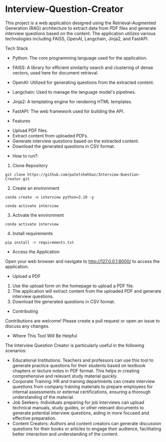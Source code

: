 # Interview-Question-Creator

This project is a web application designed using the Retrieval-Augmented Generation (RAG) architecture to extract data from PDF files and generate interview questions based on the content. The application utilizes various technologies including FAISS, OpenAI, Langchain, Jinja2, and FastAPI.

Tech Stack

- Python: The core programming language used for the application.
- FAISS: A library for efficient similarity search and clustering of dense vectors, used here for document retrieval.
- OpenAI: Utilized for generating questions from the extracted content.
- Langchain: Used to manage the language model's pipelines.
- Jinja2: A templating engine for rendering HTML templates.
- FastAPI: The web framework used for building the API.

- Features

* Upload PDF files.
* Extract content from uploaded PDFs.
* Generate interview questions based on the extracted content.
* Download the generated questions in CSV format.

- How to run?:

1. Clone Repository

```
git clone https://github.com/patelshehbaz/Interview-Question-Creator.git
```

2. Create an environment

```
conda create -n interview python=3.10 -y

conda activate interview

```

3. Activate the environment

```
conda activate interview
```

4. Install requirements

```
pip install -r requirements.txt
```

- Access the Application

Open your web browser and navigate to http://127.0.0.1:8000/ to access the application.

- Upload a PDF

1. Use the upload form on the homepage to upload a PDF file.
2. The application will extract content from the uploaded PDF and generate interview questions.
3. Download the generated questions in CSV format.

- Contributing

Contributions are welcome! Please create a pull request or open an issue to discuss any changes.

- Where This Tool Will Be Helpful

The Interview Question Creator is particularly useful in the following scenarios:

- Educational Institutions: Teachers and professors can use this tool to generate practice questions for their students based on textbook chapters or lecture notes in PDF format. This helps in creating comprehensive and relevant study material quickly.
- Corporate Training: HR and training departments can create interview questions from company training materials to prepare employees for internal assessments or external certifications, ensuring a thorough understanding of the material.
- Job Seekers: Individuals preparing for job interviews can upload technical manuals, study guides, or other relevant documents to generate potential interview questions, aiding in more focused and effective preparation.
- Content Creators: Authors and content creators can generate discussion questions for their books or articles to engage their audience, facilitating better interaction and understanding of the content.
